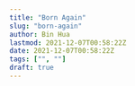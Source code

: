 ```yaml
---
title: "Born Again"
slug: "born-again"
author: Bin Hua
lastmod: 2021-12-07T00:58:22Z
date: 2021-12-07T00:58:22Z
tags: ["", ""]
draft: true
---
```



